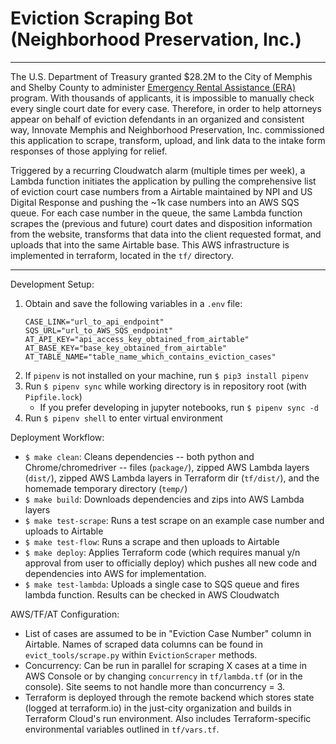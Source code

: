 # Eviction Scraping Bot (Neighborhood Preservation, Inc.)
____
The U.S. Department of Treasury granted $28.2M to the City of Memphis and Shelby County to administer [Emergency Rental Assistance (ERA)](https://www.memphistn.gov/news/memphis-and-shelby-county-emergency-rent-and-utility-assistance-program-frequently-asked-questions/) program. With thousands of applicants, it is impossible to manually check every single court date for every case. Therefore, in order to help attorneys appear on behalf of eviction defendants in an organized and consistent way, Innovate Memphis and Neighborhood Preservation, Inc. commissioned this application to scrape, transform, upload, and link data to the intake form responses of those applying for relief. 

Triggered by a recurring Cloudwatch alarm (multiple times per week), a Lambda function initiates the application by pulling the comprehensive list of eviction court case numbers from a Airtable maintained by NPI and US Digital Response and pushing the ~1k case numbers into an AWS SQS queue. For each case number in the queue, the same Lambda function scrapes the (previous and future) court dates and disposition information from the website, transforms that data into the client requested format, and uploads that into the same Airtable base. This AWS infrastructure is implemented in terraform, located in the `tf/` directory. 

___

Development Setup:

1. Obtain and save the following variables in a `.env` file:
    ```
    CASE_LINK="url_to_api_endpoint"
    SQS_URL="url_to_AWS_SQS_endpoint"
    AT_API_KEY="api_access_key_obtained_from_airtable"
    AT_BASE_KEY="base_key_obtained_from_airtable"
    AT_TABLE_NAME="table_name_which_contains_eviction_cases"
    ```
2. If `pipenv` is not installed on your machine, run `$ pip3 install pipenv`
3. Run `$ pipenv sync` while working directory is in repository root (with `Pipfile.lock`)
    * If you prefer developing in jupyter notebooks, run `$ pipenv sync -d`
4. Run `$ pipenv shell` to enter virtual environment

Deployment Workflow:
* `$ make clean`: Cleans dependencies -- both python and Chrome/chromedriver -- files (`package/`), zipped AWS Lambda layers (`dist/`), zipped AWS Lambda layers in Terraform dir (`tf/dist/`), and the homemade temporary directory (`temp/`)
* `$ make build`: Downloads dependencies and zips into AWS Lambda layers
* `$ make test-scrape`: Runs a test scrape on an example case number and uploads to Airtable
* `$ make test-flow`: Runs a scrape and then uploads to Airtable
* `$ make deploy`: Applies Terraform code (which requires manual y/n approval from user to officially deploy) which pushes all new code and dependencies into AWS for implementation.
* `$ make test-lambda`: Uploads a single case to SQS queue and fires lambda function. Results can be checked in AWS Cloudwatch

AWS/TF/AT Configuration:
* List of cases are assumed to be in "Eviction Case Number" column in Airtable. Names of scraped data columns can be found in `evict_tools/scrape.py` within `EvictionScraper` methods.
* Concurrency: Can be run in parallel for scraping X cases at a time in AWS Console or by changing `concurrency` in `tf/lambda.tf` (or in the console). Site seems to not handle more than concurrency = 3.
* Terraform is deployed through the remote backend which stores state (logged at terraform.io) in the just-city organization and builds in Terraform Cloud's run environment. Also includes Terraform-specific environmental variables outlined in `tf/vars.tf`.
